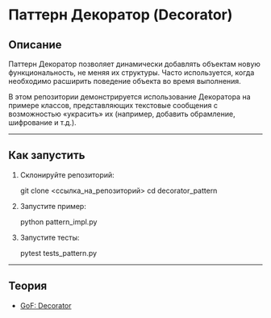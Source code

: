 # Паттерн Декоратор (Decorator)

## Описание

Паттерн Декоратор позволяет динамически добавлять объектам новую функциональность, не меняя их структуры. Часто используется, когда необходимо расширить поведение объекта во время выполнения.

В этом репозитории демонстрируется использование Декоратора на примере классов, представляющих текстовые сообщения с возможностью «украсить» их (например, добавить обрамление, шифрование и т.д.).

---

## Как запустить

1. Склонируйте репозиторий:

   git clone <ссылка_на_репозиторий>
   cd decorator_pattern
2. Запустите пример:

   python pattern_impl.py
3. Запустите тесты:

   pytest tests_pattern.py
   
---

## Теория

- [GoF: Decorator](https://en.wikipedia.org/wiki/Decorator_pattern)
